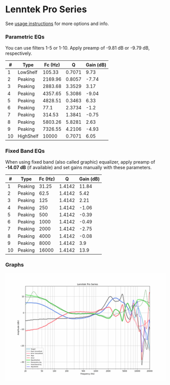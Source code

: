 # Lenntek Pro Series
See [usage instructions](https://github.com/jaakkopasanen/AutoEq#usage) for more options and info.

### Parametric EQs
You can use filters 1-5 or 1-10. Apply preamp of -9.81 dB or -9.79 dB, respectively.

|   # | Type      |   Fc (Hz) |      Q |   Gain (dB) |
|-----|-----------|-----------|--------|-------------|
|   1 | LowShelf  |    105.33 | 0.7071 |        9.73 |
|   2 | Peaking   |   2169.96 | 0.8057 |       -7.74 |
|   3 | Peaking   |   2883.68 | 3.3529 |        3.17 |
|   4 | Peaking   |   4357.65 | 5.3086 |       -9.04 |
|   5 | Peaking   |   4828.51 | 0.3463 |        6.33 |
|   6 | Peaking   |     77.1  | 2.3734 |       -1.2  |
|   7 | Peaking   |    314.53 | 1.3841 |       -0.75 |
|   8 | Peaking   |   5803.26 | 5.8281 |        2.63 |
|   9 | Peaking   |   7326.55 | 4.2106 |       -4.93 |
|  10 | HighShelf |  10000    | 0.7071 |        6.05 |

### Fixed Band EQs
When using fixed band (also called graphic) equalizer, apply preamp of **-14.07 dB** (if available) and set gains manually with these parameters.

|   # | Type    |   Fc (Hz) |      Q |   Gain (dB) |
|-----|---------|-----------|--------|-------------|
|   1 | Peaking |     31.25 | 1.4142 |       11.84 |
|   2 | Peaking |     62.5  | 1.4142 |        5.42 |
|   3 | Peaking |    125    | 1.4142 |        2.21 |
|   4 | Peaking |    250    | 1.4142 |       -1.06 |
|   5 | Peaking |    500    | 1.4142 |       -0.39 |
|   6 | Peaking |   1000    | 1.4142 |       -0.49 |
|   7 | Peaking |   2000    | 1.4142 |       -2.75 |
|   8 | Peaking |   4000    | 1.4142 |       -0.08 |
|   9 | Peaking |   8000    | 1.4142 |        3.9  |
|  10 | Peaking |  16000    | 1.4142 |       13.9  |

### Graphs
![](./Lenntek%20Pro%20Series.png)
